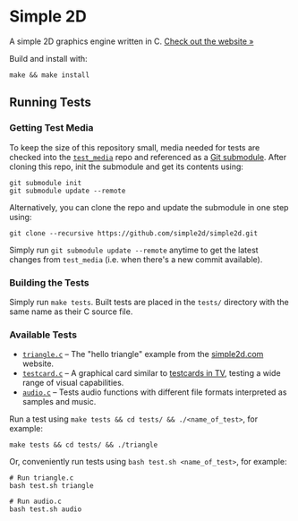 # Simple 2D

A simple 2D graphics engine written in C. [Check out the website »](http://www.simple2d.com)

Build and install with:

```
make && make install
```

## Running Tests

### Getting Test Media

To keep the size of this repository small, media needed for tests are checked into the [`test_media`](https://github.com/simple2d/test_media) repo and referenced as a [Git submodule](http://git-scm.com/book/en/v2/Git-Tools-Submodules). After cloning this repo, init the submodule and get its contents using:

```
git submodule init
git submodule update --remote
```

Alternatively, you can clone the repo and update the submodule in one step using:

```
git clone --recursive https://github.com/simple2d/simple2d.git
```

Simply run `git submodule update --remote` anytime to get the latest changes from `test_media` (i.e. when there's a new commit available).

### Building the Tests

Simply run `make tests`. Built tests are placed in the `tests/` directory with the same name as their C source file.

### Available Tests

- [`triangle.c`](tests/triangle.c) – The "hello triangle" example from the [simple2d.com](http://www.simple2d.com) website.
- [`testcard.c`](tests/testcard.c) – A graphical card similar to [testcards in TV](http://en.wikipedia.org/wiki/Testcard), testing a wide range of visual capabilities.
- [`audio.c`](tests/audio.c) – Tests audio functions with different file formats interpreted as samples and music.

Run a test using `make tests && cd tests/ && ./<name_of_test>`, for example:

```
make tests && cd tests/ && ./triangle
```

Or, conveniently run tests using `bash test.sh <name_of_test>`, for example:

```
# Run triangle.c
bash test.sh triangle

# Run audio.c
bash test.sh audio
```
